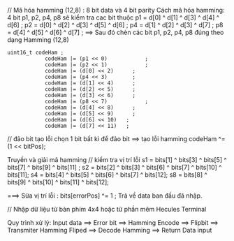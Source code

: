 // Mã hóa hamming (12,8) : 8 bit data và 4 bit parity 
Cách mã hóa hamming: 
4 bit p1, p2, p4, p8 sẽ kiểm tra cac bit thuộc
        p1 = d[0] ^ d[1] ^ d[3] ^ d[4] ^ d[6]	; 
				p2 = d[0] ^ d[2] ^ d[3] ^ d[5] ^ d[6] ; 
				p4 = d[1] ^ d[2] ^ d[3] ^ d[7] ; 
				p8 = d[4] ^ d[5] ^ d[6] ^ d[7] ;
==> Sau đó chèn các bit p1, p2, p4, p8 đúng theo dạng Hamming (12,8)

   	uint16_t codeHam ; 
				codeHam |= (p1 << 0)	 		; 
				codeHam |= (p2 << 1) 			; 
				codeHam |= (d[0] << 2) 		; 
				codeHam |= (p4 << 3)  		; 
				codeHam |= (d[1] << 4)		;
				codeHam |= (d[2] << 5)  	;
				codeHam |= (d[3] << 6) 		; 
				codeHam |= (p8 << 7) 			;
				codeHam |= (d[4] << 8)		;
				codeHam |= (d[5] << 9)  	;
				codeHam |= (d[6] << 10)   ; 
				codeHam |= (d[7] << 11)   ; 

// đảo bit tạo lỗi 
chọn 1 bit bất kì để đảo bit ==> tạo lỗi hamming 
   codeHam ^= (1 << bitPos); 

Truyền và giải mã hamming 
// kiểm tra vị trí lỗi 
				s1 = bits[1] ^ bits[3] ^ bits[5] ^ bits[7] ^ bits[9] ^ bits[11] ; 
				s2 = bits[2] ^ bits[3] ^ bits[6] ^ bits[7] ^ bits[10] ^ bits[11]; 
				s4 = bits[4] ^ bits[5] ^ bits[6] ^ bits[7] ^ bits[12];
				s8 = bits[8] ^ bits[9] ^ bits[10] ^ bits[11] ^ bits[12]; 
				
===> Sửa vị trí lỗi :
    bits[errorPos] ^= 1 ; 
Trả về data ban đầu đã nhập.
    
// Nhập dữ liệu từ bàn phím 4x4 hoặc từ phần mêm Hecules Terminal 

Quy trình xử lý: 
Input data ==>  Error bit ==> Hamming Encode ==> Flipbit ==> Transmiter Hamming Fliped ==> Decode Hamming ==> Return Data input 
